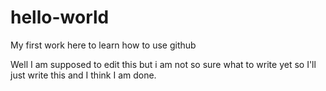 # hello-world
My first work here to learn how to use github

Well I am supposed to edit this but i am not so sure what to write yet so I'll just write this and I think I am done.
